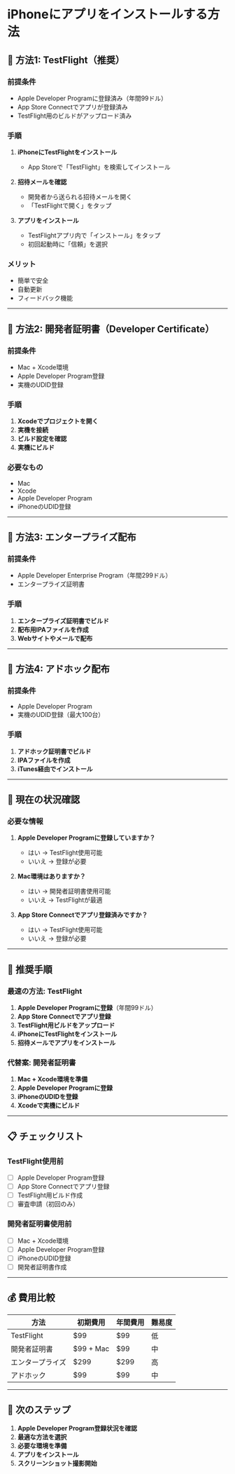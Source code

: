 # iPhoneにアプリをインストールする方法

## 📱 方法1: TestFlight（推奨）

### 前提条件
- Apple Developer Programに登録済み（年間99ドル）
- App Store Connectでアプリが登録済み
- TestFlight用のビルドがアップロード済み

### 手順
1. **iPhoneにTestFlightをインストール**
   - App Storeで「TestFlight」を検索してインストール

2. **招待メールを確認**
   - 開発者から送られる招待メールを開く
   - 「TestFlightで開く」をタップ

3. **アプリをインストール**
   - TestFlightアプリ内で「インストール」をタップ
   - 初回起動時に「信頼」を選択

### メリット
- 簡単で安全
- 自動更新
- フィードバック機能

---

## 📱 方法2: 開発者証明書（Developer Certificate）

### 前提条件
- Mac + Xcode環境
- Apple Developer Program登録
- 実機のUDID登録

### 手順
1. **Xcodeでプロジェクトを開く**
2. **実機を接続**
3. **ビルド設定を確認**
4. **実機にビルド**

### 必要なもの
- Mac
- Xcode
- Apple Developer Program
- iPhoneのUDID登録

---

## 📱 方法3: エンタープライズ配布

### 前提条件
- Apple Developer Enterprise Program（年間299ドル）
- エンタープライズ証明書

### 手順
1. **エンタープライズ証明書でビルド**
2. **配布用IPAファイルを作成**
3. **Webサイトやメールで配布**

---

## 📱 方法4: アドホック配布

### 前提条件
- Apple Developer Program
- 実機のUDID登録（最大100台）

### 手順
1. **アドホック証明書でビルド**
2. **IPAファイルを作成**
3. **iTunes経由でインストール**

---

## 🚨 現在の状況確認

### 必要な情報
1. **Apple Developer Programに登録していますか？**
   - はい → TestFlight使用可能
   - いいえ → 登録が必要

2. **Mac環境はありますか？**
   - はい → 開発者証明書使用可能
   - いいえ → TestFlightが最適

3. **App Store Connectでアプリ登録済みですか？**
   - はい → TestFlight使用可能
   - いいえ → 登録が必要

---

## 🎯 推奨手順

### 最速の方法: TestFlight
1. **Apple Developer Programに登録**（年間99ドル）
2. **App Store Connectでアプリ登録**
3. **TestFlight用ビルドをアップロード**
4. **iPhoneにTestFlightをインストール**
5. **招待メールでアプリをインストール**

### 代替案: 開発者証明書
1. **Mac + Xcode環境を準備**
2. **Apple Developer Programに登録**
3. **iPhoneのUDIDを登録**
4. **Xcodeで実機にビルド**

---

## 📋 チェックリスト

### TestFlight使用前
- [ ] Apple Developer Program登録
- [ ] App Store Connectでアプリ登録
- [ ] TestFlight用ビルド作成
- [ ] 審査申請（初回のみ）

### 開発者証明書使用前
- [ ] Mac + Xcode環境
- [ ] Apple Developer Program登録
- [ ] iPhoneのUDID登録
- [ ] 開発者証明書作成

---

## 💰 費用比較

| 方法 | 初期費用 | 年間費用 | 難易度 |
|------|----------|----------|--------|
| TestFlight | $99 | $99 | 低 |
| 開発者証明書 | $99 + Mac | $99 | 中 |
| エンタープライズ | $299 | $299 | 高 |
| アドホック | $99 | $99 | 中 |

---

## 🚀 次のステップ

1. **Apple Developer Program登録状況を確認**
2. **最適な方法を選択**
3. **必要な環境を準備**
4. **アプリをインストール**
5. **スクリーンショット撮影開始**

